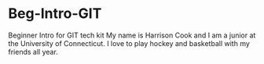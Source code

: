 # Beg-Intro-GIT
Beginner Intro for GIT tech kit
My name is Harrison Cook and I am a junior at the University of Connecticut.
I love to play hockey and basketball with my friends all year.
